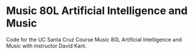 # Music 80L Artificial Intelligence and Music
Code for the UC Santa Cruz Course Music 80L Artificial Intelligence and Music with instructor David Kant.
